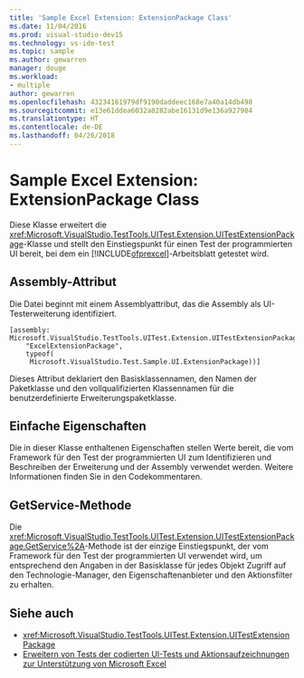 ```yaml
---
title: 'Sample Excel Extension: ExtensionPackage Class'
ms.date: 11/04/2016
ms.prod: visual-studio-dev15
ms.technology: vs-ide-test
ms.topic: sample
ms.author: gewarren
manager: douge
ms.workload:
- multiple
author: gewarren
ms.openlocfilehash: 43234161979df9190daddeec168e7a40a14db498
ms.sourcegitcommit: e13e61ddea6032a8282abe16131d9e136a927984
ms.translationtype: HT
ms.contentlocale: de-DE
ms.lasthandoff: 04/26/2018
---
```

# <a name="sample-excel-extension-extensionpackage-class"></a>Sample Excel Extension: ExtensionPackage Class
Diese Klasse erweitert die <xref:Microsoft.VisualStudio.TestTools.UITest.Extension.UITestExtensionPackage>-Klasse und stellt den Einstiegspunkt für einen Test der programmierten UI bereit, bei dem ein [!INCLUDE[ofprexcel](../test/includes/ofprexcel_md.md)]-Arbeitsblatt getestet wird.

## <a name="assembly-attribute"></a>Assembly-Attribut
 Die Datei beginnt mit einem Assemblyattribut, das die Assembly als UI-Testerweiterung identifiziert.

```
[assembly: Microsoft.VisualStudio.TestTools.UITest.Extension.UITestExtensionPackage(
    "ExcelExtensionPackage",
    typeof(
     Microsoft.VisualStudio.Test.Sample.UI.ExtensionPackage))]
```

 Dieses Attribut deklariert den Basisklassennamen, den Namen der Paketklasse und den vollqualifizierten Klassennamen für die benutzerdefinierte Erweiterungspaketklasse.

## <a name="simple-properties"></a>Einfache Eigenschaften
 Die in dieser Klasse enthaltenen Eigenschaften stellen Werte bereit, die vom Framework für den Test der programmierten UI zum Identifizieren und Beschreiben der Erweiterung und der Assembly verwendet werden. Weitere Informationen finden Sie in den Codekommentaren.

## <a name="getservice-method"></a>GetService-Methode
 Die <xref:Microsoft.VisualStudio.TestTools.UITest.Extension.UITestExtensionPackage.GetService%2A>-Methode ist der einzige Einstiegspunkt, der vom Framework für den Test der programmierten UI verwendet wird, um entsprechend den Angaben in der Basisklasse für jedes Objekt Zugriff auf den Technologie-Manager, den Eigenschaftenanbieter und den Aktionsfilter zu erhalten.

## <a name="see-also"></a>Siehe auch

- <xref:Microsoft.VisualStudio.TestTools.UITest.Extension.UITestExtensionPackage>
- [Erweitern von Tests der codierten UI-Tests und Aktionsaufzeichnungen zur Unterstützung von Microsoft Excel](../test/extending-coded-ui-tests-and-action-recordings-to-support-microsoft-excel.md)
